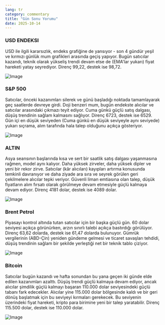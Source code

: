 ```yaml
---
lang: tr
category: commentary
title: "Gün Sonu Yorumu"
date: 2025-10-14
---
```


### USD ENDEKSI

USD ile ilgili kararsızlık, endeks grafiğine de yansıyor - son 4 gündür yeşil ve kırmızı günlük mum grafikleri arasında geçiş yapıyor. Bugün satıcılar kazandı, teknik olarak yükseliş trendi devam etse de (EMA'lar yukarı) fiyat hareketi yatay seyrediyor. Direnç 99,22, destek ise 98,72.

![Image](https://markleighedu.github.io/img/Oct-2025/14-Oct-2025/usdindex.jpg)

### S&P 500

Satıcılar, önceki kazanımları silerek ve günü başladığı noktada tamamlayarak geç saatlerde devreye girdi. Doji benzeri mum, bugün endekste alıcılar ve satıcılar arasındaki çıkmazı teyit ediyor. Cuma günkü güçlü satış dalgası, düşüş trendinin sağlam kalmasını sağlıyor. Direnç 6723, destek ise 6529. Gün içi en düşük seviyeden (Cuma günkü en düşük seviyeyle aynı seviyede) yukarı sıçrama, alım tarafında hala talep olduğunu açıkça gösteriyor.

![Image](https://markleighedu.github.io/img/Oct-2025/14-Oct-2025/sp500.jpg)

### ALTIN

Asya seansının başlarında kısa ve sert bir saatlik satış dalgası yaşanmasına rağmen, model aynı kalıyor. Daha yüksek zirveler, daha yüksek dipler ve yeni bir rekor zirve. Satıcılar (kâr alıcıları) kayıpları artırma konusunda temkinli davranıyor ve daha ziyade ara sıra ve seyrek görülen geri çekilmelere alıcılar tepki veriyor. Güvenli liman emtiasına olan talep, düşük fiyatların alım fırsatı olarak görülmeye devam etmesiyle güçlü kalmaya devam ediyor. Direnç 4181 dolar, destek ise 4089 dolar.

![Image](https://markleighedu.github.io/img/Oct-2025/14-Oct-2025/gold.jpg)

### Brent Petrol

Piyasayı kontrol altında tutan satıcılar için bir başka güçlü gün. 60 dolar seviyesi açıkça görünürken, arzın sınırlı talebi açıkça bastırdığı görülüyor. Direnç 63,62 dolarda, destek ise 61,47 dolarda bulunuyor. Gümrük vergilerinin (ABD-Çin) yeniden gündeme gelmesi ve ticaret savaşları tehdidi, düşüş trendinin sağlam bir şekilde yerleştiği net bir teknik tablo çiziyor.

![Image](https://markleighedu.github.io/img/Oct-2025/14-Oct-2025/brentoil.jpg)

### Bitcoin

Satıcılar bugün kazandı ve hafta sonundan bu yana geçen iki günde elde edilen kazanımları azalttı. Düşüş trendi güçlü kalmaya devam ediyor, ancak alıcılar şimdilik güçlü kalmayı başaran 110.000 dolar seviyesindeki güçlü tabanı fark edecekler. Alıcılar yine 115.000 dolar bölgesinde kaldı ve bir geri dönüş başlatmak için bu seviyeyi kırmaları gerekecek. Bu seviyenin üzerindeki fiyat hareketi, kripto para birimine yeni bir talep yaratabilir. Direnç 115.500 dolar, destek ise 110.000 dolar.

![Image](https://markleighedu.github.io/img/Oct-2025/14-Oct-2025/bitcoin.jpg)

